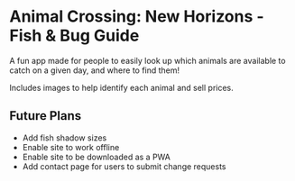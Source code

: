 # Animal Crossing: New Horizons - Fish & Bug Guide

A fun app made for people to easily look up which animals are available to catch on a given day, and where to find them!

Includes images to help identify each animal and sell prices.

## Future Plans
- Add fish shadow sizes
- Enable site to work offline
- Enable site to be downloaded as a PWA
- Add contact page for users to submit change requests